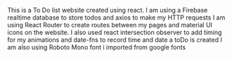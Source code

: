 This is a To Do list website created using react.
I am using a Firebase realtime database to store todos and axios to make my HTTP requests
I am using React Router to create routes between my pages and material UI icons on the website.
I also used react intersection observer to add timing for my animations and date-fns to record time and date a toDo is created
I am also using Roboto Mono font i imported from google fonts
